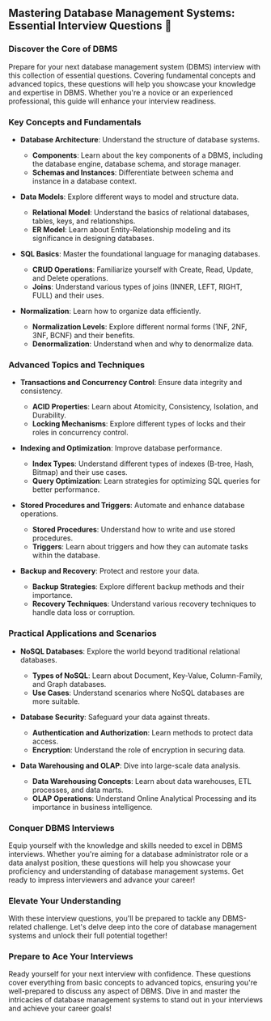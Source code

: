## Mastering Database Management Systems: Essential Interview Questions 🚀

### Discover the Core of DBMS

Prepare for your next database management system (DBMS) interview with this collection of essential questions. Covering fundamental concepts and advanced topics, these questions will help you showcase your knowledge and expertise in DBMS. Whether you're a novice or an experienced professional, this guide will enhance your interview readiness.

### Key Concepts and Fundamentals

- **Database Architecture**: Understand the structure of database systems.
  - **Components**: Learn about the key components of a DBMS, including the database engine, database schema, and storage manager.
  - **Schemas and Instances**: Differentiate between schema and instance in a database context.

- **Data Models**: Explore different ways to model and structure data.
  - **Relational Model**: Understand the basics of relational databases, tables, keys, and relationships.
  - **ER Model**: Learn about Entity-Relationship modeling and its significance in designing databases.

- **SQL Basics**: Master the foundational language for managing databases.
  - **CRUD Operations**: Familiarize yourself with Create, Read, Update, and Delete operations.
  - **Joins**: Understand various types of joins (INNER, LEFT, RIGHT, FULL) and their uses.

- **Normalization**: Learn how to organize data efficiently.
  - **Normalization Levels**: Explore different normal forms (1NF, 2NF, 3NF, BCNF) and their benefits.
  - **Denormalization**: Understand when and why to denormalize data.

### Advanced Topics and Techniques

- **Transactions and Concurrency Control**: Ensure data integrity and consistency.
  - **ACID Properties**: Learn about Atomicity, Consistency, Isolation, and Durability.
  - **Locking Mechanisms**: Explore different types of locks and their roles in concurrency control.

- **Indexing and Optimization**: Improve database performance.
  - **Index Types**: Understand different types of indexes (B-tree, Hash, Bitmap) and their use cases.
  - **Query Optimization**: Learn strategies for optimizing SQL queries for better performance.

- **Stored Procedures and Triggers**: Automate and enhance database operations.
  - **Stored Procedures**: Understand how to write and use stored procedures.
  - **Triggers**: Learn about triggers and how they can automate tasks within the database.

- **Backup and Recovery**: Protect and restore your data.
  - **Backup Strategies**: Explore different backup methods and their importance.
  - **Recovery Techniques**: Understand various recovery techniques to handle data loss or corruption.

### Practical Applications and Scenarios

- **NoSQL Databases**: Explore the world beyond traditional relational databases.
  - **Types of NoSQL**: Learn about Document, Key-Value, Column-Family, and Graph databases.
  - **Use Cases**: Understand scenarios where NoSQL databases are more suitable.

- **Database Security**: Safeguard your data against threats.
  - **Authentication and Authorization**: Learn methods to protect data access.
  - **Encryption**: Understand the role of encryption in securing data.

- **Data Warehousing and OLAP**: Dive into large-scale data analysis.
  - **Data Warehousing Concepts**: Learn about data warehouses, ETL processes, and data marts.
  - **OLAP Operations**: Understand Online Analytical Processing and its importance in business intelligence.

### Conquer DBMS Interviews

Equip yourself with the knowledge and skills needed to excel in DBMS interviews. Whether you're aiming for a database administrator role or a data analyst position, these questions will help you showcase your proficiency and understanding of database management systems. Get ready to impress interviewers and advance your career!

### Elevate Your Understanding

With these interview questions, you'll be prepared to tackle any DBMS-related challenge. Let's delve deep into the core of database management systems and unlock their full potential together!

### Prepare to Ace Your Interviews

Ready yourself for your next interview with confidence. These questions cover everything from basic concepts to advanced topics, ensuring you're well-prepared to discuss any aspect of DBMS. Dive in and master the intricacies of database management systems to stand out in your interviews and achieve your career goals!
